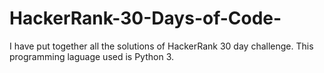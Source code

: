 # HackerRank-30-Days-of-Code-
I have put together all the solutions of HackerRank 30 day challenge. This programming laguage used is Python 3.
